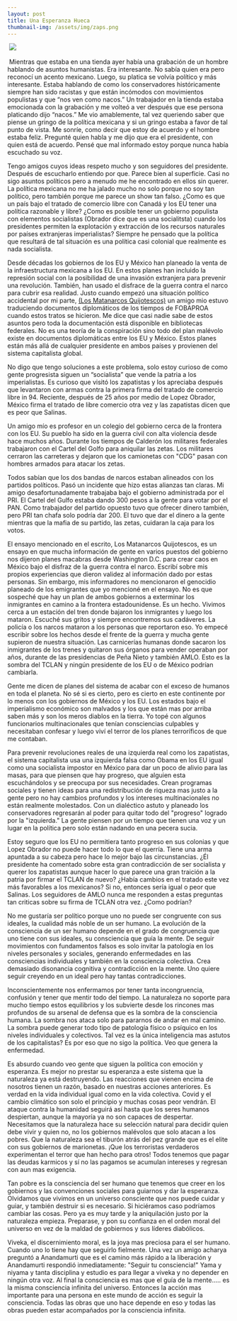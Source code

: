 ```yaml
--- 
layout: post 
title: Una Esperanza Hueca
thumbnail-img: /assets/img/zaps.png
---
```


 [![](https://1.bp.blogspot.com/-RdStTtvKq-k/YUFjKeBO_kI/AAAAAAAAAZI/c4GrZAuJSEcVPzkYIs4jhSYT8yK52_LuwCLcBGAsYHQ/s320/zaps.png)](https://1.bp.blogspot.com/-RdStTtvKq-k/YUFjKeBO_kI/AAAAAAAAAZI/c4GrZAuJSEcVPzkYIs4jhSYT8yK52_LuwCLcBGAsYHQ/s1400/zaps.png)

 Mientras que estaba en una tienda ayer había una grabación de un hombre hablando de asuntos humanistas. Era interesante. No sabía quien era pero reconocí un acento mexicano. Luego, su platica se volvía político y más interesante. Estaba hablando de como los conservadores históricamente siempre han sido racistas y que están incómodos con movimientos populistas y que “nos ven como nacos.” Un trabajador en la tienda estaba emocionada con la grabación y me volteó a ver después que ese persona platicando dijo “nacos.” Me vio amablemente, tal vez queriendo saber que piense un gringo de la política mexicana y si un gringo estaba a favor de tal punto de vista. Me sonríe, como decir que estoy de acuerdo y el hombre estaba feliz. Pregunté quien habla y me dijo que era el presidente, con quien está de acuerdo. Pensé que mal informado estoy porque nunca había escuchado su voz.

Tengo amigos cuyos ideas respeto mucho y son seguidores del presidente. Después de escucharlo entiendo por que. Parece bien al superficie. Casi no sigo asuntos políticos pero a menudo me he encontrado en ellos sin querer. La política mexicana no me ha jalado mucho no solo porque no soy tan político, pero también porque me parece un show tan falso. ¿Como es que un país bajo el tratado de comercio libre con Canadá y los EU tener una política razonable y libre? ¿Como es posible tener un gobierno populista con elementos socialistas (Obrador dice que es una socialitsta) cuando los presidentes permiten la explotación y extracción de los recursos naturales por países extranjeras imperialistas? Siempre he pensado que la política que resultará de tal situación es una política casi colonial que realmente es nada socialista. 

Desde décadas los gobiernos de los EU y México han planeado la venta de la infraestructura mexicana a los EU. En estos planes han incluido la represión social con la posibilidad de una invasión extranjera para prevenir una revolución. También, han usado el disfrace de la guerra contra el narco para cubrir esa realidad. Justo cuando empezó una situación político accidental por mi parte, [(Los Matanarcos Quijotescos)](https://www.williamquetzal.org/es/los-matanarcos-quijotescos/) un amigo mio estuvo traduciendo documentos diplomáticos de los tiempos de FOBAPROA cuando estos tratos se hicieron. Me dice que casi nadie sabe de estos asuntos pero toda la documentación está disponible en bibliotecas federales. No es una teoría de la conspiración sino todo del plan malévolo existe en documentos diplomáticas entre los EU y México. Estos planes están más allá de cualquier presidente en ambos países y provienen del sistema capitalista global.

No digo que tengo soluciones a este problema, solo estoy curioso de como gente progresista siguen un “socialista” que vende la patria a los imperialistas. Es curioso que visitó los zapatistas y los apreciaba después que levantaron con armas contra la primera firma del tratado de comercio libre in 94. Reciente, después de 25 años por medio de Lopez Obrador, México firma el tratado de libre comercio otra vez y las zapatistas dicen que es peor que Salinas.

Un amigo mío es profesor en un colegio del gobierno cerca de la frontera con los EU. Su pueblo ha sido en la guerra civil con alta violencia desde hace muchos años. Durante los tiempos de Calderón los militares federales trabajaron con el Cartel del Golfo para aniquilar las zetas. Los militares cerraron las carreteras y dejaron que los camionetas con "CDG" pasan con hombres armados para atacar los zetas. 

Todos sabían que los dos bandas de narcos estaban alineados con los partidos políticos. Pasó un incidente que hizo estas alianzas tan claras. Mi amigo desafortunadamente trabajaba bajo el gobierno administrada por el PRI. El Cartel del Gulfo estaba dando 300 pesos a la gente para votar por el PAN. Como trabajador del partido opuesto tuvo que ofrecer dinero también, pero PRI tan chafa solo podría dar 200. El tuvo que dar el dinero a la gente mientras que la mafia de su partido, las zetas, cuidaran la caja para los votos.

El ensayo mencionado en el escrito, Los Matanarcos Quijotescos, es un ensayo en que mucha información de gente en varios puestos del gobierno nos dijeron planes macabras desde Washington D.C. para crear caos en México bajo el disfraz de la guerra contra el narco. Escribí sobre mis propios experiencias que dieron validez al información dado por estas personas. Sin embargo, mis informadores no mencionaron el genocidio planeado de los emigrantes que yo mencioné en el ensayo. No es que sospeché que hay un plan de ambos gobiernos a exterminar los inmigrantes en camino a la frontera estadounidense. Es un hecho. Vivimos cerca a un estación del tren donde bajaron los inmigrantes y luego los mataron. Escuché sus gritos y siempre encontremos sus cadáveres. La policía o los narcos mataron a los personas que reportaron eso. Yo empecé escribir sobre los hechos desde el frente de la guerra y mucha gente supieron de nuestra situación. Las carnicerías humanas donde sacaron los inmigrantes de los trenes y quitaron sus órganos para vender operaban por años, durante de las presidencias de Peña Nieto y también AMLO. Esto es la sombra del TCLAN y ningún presidente de los EU o de México podrían cambiarla. 

Gente me dicen de planes del sistema de acabar con el exceso de humanos en toda el planeta. No sé si es cierto, pero es cierto en este continente por lo menos con los gobiernos de México y los EU. Los estados bajo el imperialismo económico son malvados y los que están mas por arriba saben más y son los meros diablos en la tierra. Yo topé con algunos funcionarios multinacionales que tenían consciencias culpables y necesitaban confesar y luego viví el terror de los planes terroríficos de que me contaban.

Para prevenir revoluciones reales de una izquierda real como los zapatistas, el sistema capitalista usa una izquierda falsa como Obama en los EU igual como una socialista impostor en México para dar un poco de alivio para las masas, para que piensen que hay progreso, que alguien esta escuchándolos y se preocupa por sus necesidades. Crean programas sociales y tienen ideas para una redistribución de riqueza mas justo a la gente pero no hay cambios profundos y los intereses multinacionales no están realmente molestados. Con un dialéctico astuto y planeado los conservadores regresarán al poder para quitar todo del "progreso" logrado por la "izquierda." La gente piensen por un tiempo que tienen una voz y un lugar en la política pero solo están nadando en una pecera sucia.

Estoy seguro que los EU no permitiera tanto progreso en sus colonias y que Lopez Obrador no puede hacer todo lo que el querría. Tiene una arma apuntada a su cabeza pero hace lo mejor bajo las circunstancias. ¿Él presidente ha comentado sobre esta gran contradicción de ser socialista y querer los zapatistas aunque hacer lo que parece una gran traición a la patria por firmar el TCLAN de nuevo? ¿Había cambios en el tratado este vez más favorables a los mexicanos? Si no, entonces sería igual o peor que Salinas. Los seguidores de AMLO nunca me responden a estas preguntas tan criticas sobre su firma de TCLAN otra vez. ¿Como podrían?

No me gustaría ser político porque uno no puede ser congruente con sus ideales, la cualidad más noble de un ser humano. La evolución de la consciencia de un ser humano depende en el grado de congruencia que uno tiene con sus ideales, su consciencia que guía la mente. De seguir movimientos con fundamentos falsos es solo invitar la patología en los niveles personales y sociales, generando enfermedades en las consciencias individuales y también en la consciencia colectiva. Crea demasiado disonancia cognitiva y contradicción en la mente. Uno quiere seguir creyendo en un ideal pero hay tantas contradicciones. 

Inconscientemente nos enfermamos por tener tanta incongruencia, confusión y tener que mentir todo del tiempo. La naturaleza no soporte para mucho tiempo estos equilibrios y los subvierte desde los rincones mas profundos de su arsenal de defensa que es la sombra de la consciencia humana. La sombra nos ataca solo para pararnos de andar en mal camino. La sombra puede generar todo tipo de patología físico o psíquico en los niveles individuales y colectivos. Tal vez es la única inteligencia mas astutos de los capitalistas? Es por eso que no sigo la política. Veo que genera la enfermedad.

Es absurdo cuando veo gente que siguen la política con emoción y esperanza. Es mejor no prestar su esperanza a este sistema que la naturaleza ya está destruyendo. Las reacciones que vienen encima de nosotros tienen un razón, basado en nuestras acciones anteriores. Es verdad en la vida individual igual como en la vida colectiva. Covid y el cambio climático son solo el principio y muchas cosas peor vendrán. El ataque contra la humanidad seguirá así hasta que los seres humanos despiertan, aunque la mayoría ya no son capaces de despertar. Necesitamos que la naturaleza hace su selección natural para decidir quien debe vivir y quien no, no los gobiernos malévolos que solo atacan a los pobres. Que la naturaleza sea el tiburón atrás del pez grande que es el elite con sus gobiernos de marionetas. ¡Que los terroristas verdaderos experimentan el terror que han hecho para otros! Todos tenemos que pagar las deudas karmicos y sí no las pagamos se acumulan intereses y regresan con aun mas exigencia. 

Tan pobre es la consciencia del ser humano que tenemos que creer en los gobiernos y las convenciones sociales para guiarnos y dar la esperanza. Olvidamos que vivimos en un universo consciente que nos puede cuidar y guiar, y también destruir si es necesario. Si hiciéramos caso podríamos cambiar las cosas. Pero ya es muy tarde y la aniquilación justo por la naturaleza empieza. Preparase, y pon su confianza en el orden moral del universo en vez de la maldad de gobiernos y sus líderes diabólicos.

Viveka, el discernimiento moral, es la joya mas preciosa para el ser humano. Cuando uno lo tiene hay que seguirlo fielmente. Una vez un amigo acharya preguntó a Anandamurti que es el camino más rápido a la liberación y Anandamurti respondió inmediatamente: "Seguir tu consciencia!" Yama y niyama y tanta disciplina y estudio es para llegar a viveka y no depender en ningún otra voz. Al final la consciencia es mas que el guía de la mente..... es la misma consciencia infinita del universo. Entonces la acción mas importante para una persona en este mundo de acción es seguir la consciencia. Todas las obras que uno hace depende en eso y todas las obras pueden estar acompañados por la consciencia infinita.



